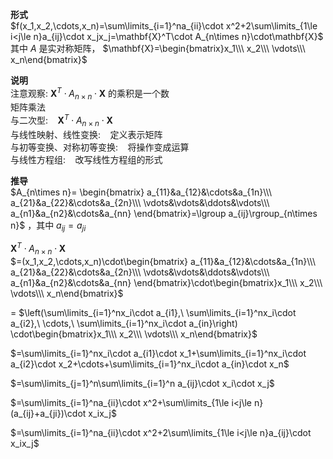 **形式**  
 $f(x_1,x_2,\cdots,x_n)=\sum\limits_{i=1}^na_{ii}\cdot x^2+2\sum\limits_{1\le i<j\le n}a_{ij}\cdot x_jx_j=\mathbf{X}^T\cdot A_{n\times n}\cdot\mathbf{X}$  
其中 $A$ 是实对称矩阵， $\mathbf{X}=\begin{bmatrix}x_1\\\ x_2\\\ \vdots\\\ x_n\end{bmatrix}$  
  
**说明**  
注意观察:  $\mathbf{X}^T\cdot A_{n\times n}\cdot\mathbf{X}$ 的乘积是一个数  
矩阵乘法  
与二次型: $\enspace$   $\mathbf{X}^T\cdot A_{n\times n}\cdot\mathbf{X}$  
与线性映射、线性变换: $\enspace$  定义表示矩阵  
与初等变换、对称初等变换: $\enspace$  将操作变成运算  
与线性方程组: $\enspace$  改写线性方程组的形式  
  
**推导**  
 $A_{n\times n}=  
\begin{bmatrix}  
a_{11}&a_{12}&\cdots&a_{1n}\\\ a_{21}&a_{22}&\cdots&a_{2n}\\\ \vdots&\vdots&\ddots&\vdots\\\ a_{n1}&a_{n2}&\cdots&a_{nn}  
\end{bmatrix}=\lgroup a_{ij}\rgroup_{n\times n}$ ，其中 $a_{ij}=a_{ji}$  
  
 $\mathbf{X}^T\cdot A_{n\times n}\cdot\mathbf{X}$  
 $=(x_1,x_2,\cdots,x_n)\cdot\begin{bmatrix}  
a_{11}&a_{12}&\cdots&a_{1n}\\\ a_{21}&a_{22}&\cdots&a_{2n}\\\ \vdots&\vdots&\ddots&\vdots\\\ a_{n1}&a_{n2}&\cdots&a_{nn}  
\end{bmatrix}\cdot\begin{bmatrix}x_1\\\ x_2\\\ \vdots\\\ x_n\end{bmatrix}$  
  
= $\left(\sum\limits_{i=1}^nx_i\cdot a_{i1},\ \sum\limits_{i=1}^nx_i\cdot a_{i2},\ \cdots,\ \sum\limits_{i=1}^nx_i\cdot a_{in}\right)  
\cdot\begin{bmatrix}x_1\\\ x_2\\\ \vdots\\\ x_n\end{bmatrix}$  
  
 $=\sum\limits_{i=1}^nx_i\cdot a_{i1}\cdot x_1+\sum\limits_{i=1}^nx_i\cdot a_{i2}\cdot x_2+\cdots+\sum\limits_{i=1}^nx_i\cdot a_{in}\cdot x_n$  
  
 $=\sum\limits_{j=1}^n\sum\limits_{i=1}^n a_{ij}\cdot x_i\cdot x_j$  
  
 $=\sum\limits_{i=1}^na_{ii}\cdot x^2+\sum\limits_{1\le i<j\le n}(a_{ij}+a_{ji})\cdot x_ix_j$  
  
 $=\sum\limits_{i=1}^na_{ii}\cdot x^2+2\sum\limits_{1\le i<j\le n}a_{ij}\cdot x_ix_j$  

